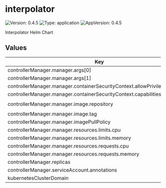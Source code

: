 # interpolator



![Version: 0.4.5](https://img.shields.io/badge/Version-0.4.5-informational?style=flat-square) ![Type: application](https://img.shields.io/badge/Type-application-informational?style=flat-square) ![AppVersion: 0.4.5](https://img.shields.io/badge/AppVersion-0.4.5-informational?style=flat-square) 

Interpolator Helm Chart




## Values

| Key | Type | Default | Description |
|-----|------|---------|-------------|
| controllerManager.manager.args[0] | string | `"--leader-elect"` |  |
| controllerManager.manager.args[1] | string | `"--health-probe-bind-address=:8081"` |  |
| controllerManager.manager.containerSecurityContext.allowPrivilegeEscalation | bool | `false` |  |
| controllerManager.manager.containerSecurityContext.capabilities.drop[0] | string | `"ALL"` |  |
| controllerManager.manager.image.repository | string | `"ghcr.io/grzegorzgniadek/interpolator-operator"` |  |
| controllerManager.manager.image.tag | string | `"0.4.5"` |  |
| controllerManager.manager.imagePullPolicy | string | `"Always"` |  |
| controllerManager.manager.resources.limits.cpu | string | `"200m"` |  |
| controllerManager.manager.resources.limits.memory | string | `"128Mi"` |  |
| controllerManager.manager.resources.requests.cpu | string | `"10m"` |  |
| controllerManager.manager.resources.requests.memory | string | `"64Mi"` |  |
| controllerManager.replicas | int | `1` |  |
| controllerManager.serviceAccount.annotations | object | `{}` |  |
| kubernetesClusterDomain | string | `"cluster.local"` |  |